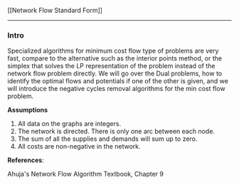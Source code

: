 [[Network Flow Standard Form]]

---
### **Intro**

Specialized algorithms for minimum cost flow type of problems are very fast, compare to the alternative such as the interior points method, or the simplex that solves the LP representation of the problem instead of the network flow problem directly. We will go over the Dual problems, how to identify the optimal flows and potentials if one of the other is given, and we will introduce the negative cycles removal algorithms for the min cost flow problem. 

**Assumptions**

1. All data on the graphs are integers. 
2. The network is directed. There is only one arc between each node. 
3. The sum of all the supplies and demands will sum up to zero. 
4. All costs are non-negative in the network. 





**References**: 

Ahuja's Network Flow Algorithm Textbook, Chapter 9